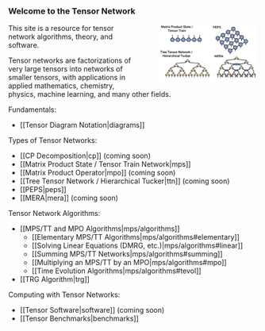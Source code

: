 ### Welcome to the Tensor Network

<img src="tensor_networks.png" style="float:right; width:40%; margin-left: 40px;"/>

This site is a resource for tensor network algorithms, theory, and software.

Tensor networks are factorizations of very large tensors
into networks of smaller tensors, 
with applications in applied mathematics, chemistry, physics, machine
learning, and many other fields.


Fundamentals:

- [[Tensor Diagram Notation|diagrams]]

Types of Tensor Networks:

- [[CP Decomposition|cp]] (coming soon)
- [[Matrix Product State / Tensor Train Network|mps]]
- [[Matrix Product Operator|mpo]] (coming soon)
- [[Tree Tensor Network / Hierarchical Tucker|ttn]] (coming soon)
- [[PEPS|peps]]
- [[MERA|mera]] (coming soon)

Tensor Network Algorithms:

- [[MPS/TT and MPO Algorithms|mps/algorithms]]
  * [[Elementary MPS/TT Algorithms|mps/algorithms#elementary]]
  * [[Solving Linear Equations (DMRG, etc.)|mps/algorithms#linear]]
  * [[Summing MPS/TT Networks|mps/algorithms#summing]]
  * [[Multiplying an MPS/TT by an MPO|mps/algorithms#mpo]]
  * [[Time Evolution Algorithms|mps/algorithms#tevol]]
- [[TRG Algorithm|trg]]

Computing with Tensor Networks:

- [[Tensor Software|software]] (coming soon)
- [[Tensor Benchmarks|benchmarks]]


<!--
![medium](tensor_networks.png)
Sections:
- [[Fundamentals|fundamentals]]
- [[Physics|physics]]
- [[Mathematics|mathematics]]
- [[Software|software]]
-->
